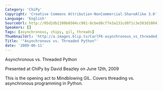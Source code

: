 ```yaml
---
Category: 'ChiPy'
Copyright: 'Creative Commons Attribution-NonCommercial-ShareAlike 3.0'
Language: 'English'
SourceUrl: http://05d2db1380b6504cc981-8cbed8cf7e3a131cd8f1c3e383d10041.r93.cf2.rackcdn.com/chipy/589_asynchronous-vs-threaded-python.flv
Speakers: []
Tags: [asynchronous, chipy, gil, threads]
ThumbnailUrl: 'http://a.images.blip.tv/CarlFK-asynchronous_vs_threaded_Python680-721.jpg'
Title: '"Asynchronous vs. Threaded Python"'
date: '2009-06-11'
---
```

Asynchronous vs. Threaded Python

  
Presented at ChiPy by David Beazley on June 12th, 2009

  
This is the opening act to Mindblowing GIL. Covers threading vs. asynchronous
programming in Python.

